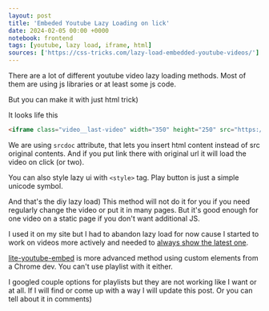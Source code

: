 ```yaml
---
layout: post
title: 'Embeded Youtube Lazy Loading on lick'
date: 2024-02-05 00:00 +0000
notebook: frontend
tags: [youtube, lazy load, iframe, html]
sources: ['https://css-tricks.com/lazy-load-embedded-youtube-videos/']
---
```

There are a lot of different youtube video lazy loading methods. Most of them are using js libraries or at least some js code.

But you can make it with just html trick) 

It looks life this

```html
<iframe class="video__last-video" width="350" height="250" src="https://www.youtube.com/embed/Ne_ls6OzRF0" title="Latest video on channel" allow="accelerometer; encrypted-media; gyroscope; picture-in-picture" allowfullscreen srcdoc="<title>Latest video on channel</title><style>*{padding:0;margin:0;overflow:hidden;}html,body{height:100%}img,span{position:absolute;width:100%;top:0;bottom:0;margin:auto}span{height:1.5em;text-align:center;font:48px/1.5 sans-serif;color:white;text-shadow:0 0 0.5em black}a:focus-visible span{outline: 3px dashed rgb(255, 19, 255);outline-offset: -5px;}</style><a href='https://www.youtube.com/embed/Ne_ls6OzRF0?autoplay=1'><img src='https://i.ytimg.com/vi/Ne_ls6OzRF0/sddefault.jpg' alt=''><span>▶</span></a>"></iframe>
```

We are using `srcdoc` attribute, that lets you insert html content instead of src original contents. And if you put link there with original url it will load the video on click (or two).

You can also style lazy ui with `<style>` tag. Play button is just a simple unicode symbol.

And that's the diy lazy load) This method will not do it for you if you need regularly change the video or put it in many pages. But it's good enough for one video on a static page if you don't want additional JS.

I used it on my site but I had to abandon lazy load for now cause I started to work on videos more actively and needed to [always show the latest one]({{site.baseurl}}/en/youtube-last-video).

[lite-youtube-embed](https://github.com/paulirish/lite-youtube-embed) is more advanced method using custom elements from a Chrome dev. You can't use playlist with it either.

I googled couple options for playlists but they are not working like I want or at all. If I will find or come up with a way I will update this post. Or you can tell about it in comments)